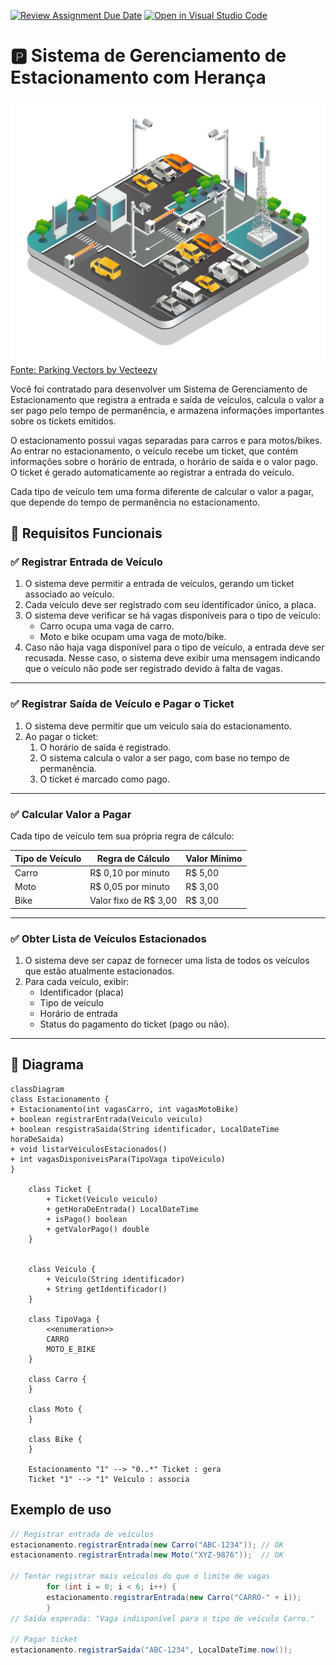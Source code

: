 [![Review Assignment Due Date](https://classroom.github.com/assets/deadline-readme-button-22041afd0340ce965d47ae6ef1cefeee28c7c493a6346c4f15d667ab976d596c.svg)](https://classroom.github.com/a/VblUeCYC)
[![Open in Visual Studio Code](https://classroom.github.com/assets/open-in-vscode-2e0aaae1b6195c2367325f4f02e2d04e9abb55f0b24a779b69b11b9e10269abc.svg)](https://classroom.github.com/online_ide?assignment_repo_id=17730105&assignment_repo_type=AssignmentRepo)
# :parking: Sistema de Gerenciamento de Estacionamento com Herança


![estacionamento](./estacionamento.jpg)
<a href="https://www.vecteezy.com/free-vector/parking">Fonte: Parking Vectors by Vecteezy</a>

Você foi contratado para desenvolver um Sistema de Gerenciamento de Estacionamento que registra a entrada e saída de veículos, calcula o valor a ser pago pelo tempo de permanência, e armazena informações importantes sobre os tickets emitidos.

O estacionamento possui vagas separadas para carros e para motos/bikes. Ao entrar no estacionamento, o veículo recebe um ticket, que contém informações sobre o horário de entrada, o horário de saída e o valor pago. O ticket é gerado automaticamente ao registrar a entrada do veículo.

Cada tipo de veículo tem uma forma diferente de calcular o valor a pagar, que depende do tempo de permanência no estacionamento.

## 🎯 Requisitos Funcionais


### ✅ Registrar Entrada de Veículo

1. O sistema deve permitir a entrada de veículos, gerando um ticket associado ao veículo.
2. Cada veículo deve ser registrado com seu identificador único, a placa.
3. O sistema deve verificar se há vagas disponíveis para o tipo de veículo:
   - Carro ocupa uma vaga de carro.
   - Moto e bike ocupam uma vaga de moto/bike.
4. Caso não haja vaga disponível para o tipo de veículo, a entrada deve ser recusada. Nesse caso, o sistema deve exibir uma mensagem indicando que o veículo não pode ser registrado devido à falta de vagas.

---

### ✅ Registrar Saída de Veículo e Pagar o Ticket

1. O sistema deve permitir que um veículo saia do estacionamento.
2. Ao pagar o ticket:
   1. O horário de saída é registrado.
   2. O sistema calcula o valor a ser pago, com base no tempo de permanência.
   3. O ticket é marcado como pago.

---

### ✅ Calcular Valor a Pagar
Cada tipo de veículo tem sua própria regra de cálculo:

| Tipo de Veículo | 	Regra de Cálculo           | Valor Mínimo |
|---|-----------------------------|--------------|
|Carro	| R$ 0,10 por minuto          | 	R$ 5,00     |
|Moto	| R$ 0,05 por minuto | 	R$ 3,00     |
|Bike	|Valor fixo de R$ 3,00|	R$ 3,00 |

---

### ✅ Obter Lista de Veículos Estacionados

1. O sistema deve ser capaz de fornecer uma lista de todos os veículos que estão atualmente estacionados.
2. Para cada veículo, exibir:
   - Identificador (placa)
   - Tipo de veículo
   - Horário de entrada
   - Status do pagamento do ticket (pago ou não).

---


## 🧱 Diagrama

```mermaid
classDiagram
class Estacionamento {
+ Estacionamento(int vagasCarro, int vagasMotoBike)
+ boolean registrarEntrada(Veiculo veiculo)
+ boolean resgistraSaida(String identificador, LocalDateTime horaDeSaida)
+ void listarVeiculosEstacionados()
+ int vagasDisponiveisPara(TipoVaga tipoVeiculo)
}

    class Ticket {
        + Ticket(Veiculo veiculo)
        + getHoraDeEntrada() LocalDateTime
        + isPago() boolean
        + getValorPago() double
    }
    

    class Veiculo {
        + Veiculo(String identificador)
        + String getIdentificador()
    }
    
    class TipoVaga {
        <<enumeration>>
        CARRO
        MOTO_E_BIKE
    } 

    class Carro {
    }

    class Moto {
    }

    class Bike {
    }

    Estacionamento "1" --> "0..*" Ticket : gera
    Ticket "1" --> "1" Veiculo : associa
```

## Exemplo de uso

```java
// Registrar entrada de veículos
estacionamento.registrarEntrada(new Carro("ABC-1234")); // OK
estacionamento.registrarEntrada(new Moto("XYZ-9876"));  // OK

// Tentar registrar mais veículos do que o limite de vagas
        for (int i = 0; i < 6; i++) {
        estacionamento.registrarEntrada(new Carro("CARRO-" + i));
        }
// Saída esperada: "Vaga indisponível para o tipo de veículo Carro."

// Pagar ticket
estacionamento.registrarSaida("ABC-1234", LocalDateTime.now());
```
